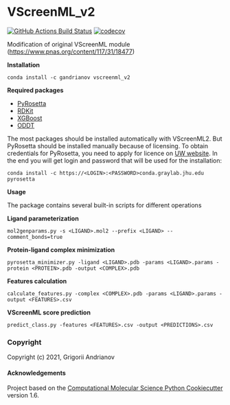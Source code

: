 VScreenML_v2
==============================
[//]: # (Badges)
[![GitHub Actions Build Status](https://github.com/gandrianov/vscreenml_v2/workflows/CI/badge.svg)](https://github.com/gandrianov/vscreenml_v2/actions?query=workflow%3ACI)
[![codecov](https://codecov.io/gh/gandrianov/VScreenML_v2/branch/master/graph/badge.svg)](https://codecov.io/gh/gandrianov/VScreenML_v2/branch/master)

Modification of original VScreenML module (https://www.pnas.org/content/117/31/18477)

**Installation**

```
conda install -c gandrianov vscreenml_v2 
```

**Required packages**

- [PyRosetta](https://www.pyrosetta.org/downloads)
- [RDKit](https://anaconda.org/conda-forge/rdkit)
- [XGBoost](https://anaconda.org/conda-forge/xgboost)
- [ODDT](https://anaconda.org/oddt/oddt)

The most packages should be installed automatically with VScreenML2. But PyRosetta should be installed manually because of licensing. To obtain credentials for PyRosetta, you need to apply for licence on [UW website](https://els2.comotion.uw.edu/product/pyrosetta). In the end you will get login and password that will be used for the installation:

```conda install -c https://<LOGIN>:<PASSWORD>conda.graylab.jhu.edu pyrosetta```

**Usage**

The package contains several built-in scripts for different operations

**Ligand parameterization**
```
mol2genparams.py -s <LIGAND>.mol2 --prefix <LIGAND> --comment_bonds=true
```

**Protein-ligand complex minimization**
```
pyrosetta_minimizer.py -ligand <LIGAND>.pdb -params <LIGAND>.params -protein <PROTEIN>.pdb -output <COMPLEX>.pdb
```

**Features calculation**
```
calculate_features.py -complex <COMPLEX>.pdb -params <LIGAND>.params -output <FEATURES>.csv
```

**VScreenML score prediction**
```
predict_class.py -features <FEATURES>.csv -output <PREDICTIONS>.csv
```

### Copyright

Copyright (c) 2021, Grigorii Andrianov


#### Acknowledgements
 
Project based on the 
[Computational Molecular Science Python Cookiecutter](https://github.com/molssi/cookiecutter-cms) version 1.6.
